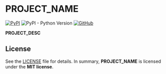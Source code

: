 # __PROJECT_NAME__

[![PyPI](https://img.shields.io/pypi/v/__PROJECT_NAME__?style=flat-square)](https://pypi.org/project/__PROJECT_NAME__/)
![PyPI - Python Version](https://img.shields.io/pypi/pyversions/__PROJECT_NAME__?style=flat-square)
[![GitHub](https://img.shields.io/github/license/__GITHUB_ID__/__PROJECT_NAME__?style=flat-square)](https://github.com/__GITHUB_ID__/__PROJECT_NAME__/)

__PROJECT_DESC__

## License

See the [LICENSE](./LICENSE) file for details. In summary,
**__PROJECT_NAME__** is licensed under the **MIT license**.
